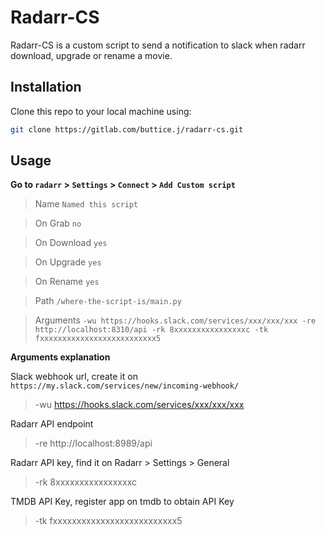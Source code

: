 # Radarr-CS

Radarr-CS is a custom script to send a notification to slack when radarr download, upgrade or rename a movie.

## Installation

Clone this repo to your local machine using:

```bash
git clone https://gitlab.com/buttice.j/radarr-cs.git
```

## Usage

**Go to `radarr` > `Settings` > `Connect` > `Add Custom script`**
 
> Name `Named this script`

> On Grab `no`

> On Download `yes`

> On Upgrade `yes`

> On Rename `yes`

> Path `/where-the-script-is/main.py`

> Arguments `-wu https://hooks.slack.com/services/xxx/xxx/xxx -re http://localhost:8310/api -rk 8xxxxxxxxxxxxxxxxc -tk fxxxxxxxxxxxxxxxxxxxxxxxxxx5`

**Arguments explanation**

Slack webhook url, create it on `https://my.slack.com/services/new/incoming-webhook/`
>  -wu https://hooks.slack.com/services/xxx/xxx/xxx 

Radarr API endpoint
>  -re http://localhost:8989/api 

Radarr API key, find it on Radarr > Settings > General
>  -rk 8xxxxxxxxxxxxxxxxc 

TMDB API Key, register app on tmdb to obtain API Key
>  -tk fxxxxxxxxxxxxxxxxxxxxxxxxxx5

